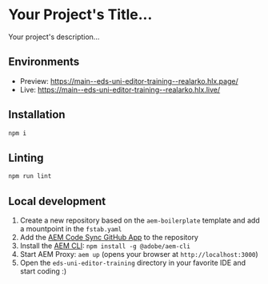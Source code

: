# Your Project's Title...
Your project's description...

## Environments
- Preview: https://main--eds-uni-editor-training--realarko.hlx.page/
- Live: https://main--eds-uni-editor-training--realarko.hlx.live/

## Installation

```sh
npm i
```

## Linting

```sh
npm run lint
```

## Local development

1. Create a new repository based on the `aem-boilerplate` template and add a mountpoint in the `fstab.yaml`
1. Add the [AEM Code Sync GitHub App](https://github.com/apps/aem-code-sync) to the repository
1. Install the [AEM CLI](https://github.com/adobe/helix-cli): `npm install -g @adobe/aem-cli`
1. Start AEM Proxy: `aem up` (opens your browser at `http://localhost:3000`)
1. Open the `eds-uni-editor-training` directory in your favorite IDE and start coding :)
